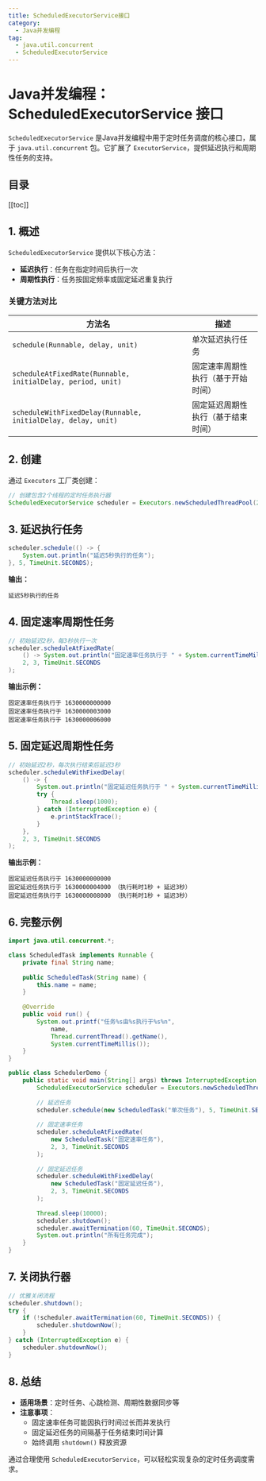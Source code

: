 ```yaml
---
title: ScheduledExecutorService接口
category:
  - Java并发编程
tag:
  - java.util.concurrent
  - ScheduledExecutorService
---
```


# Java并发编程：ScheduledExecutorService 接口

`ScheduledExecutorService` 是Java并发编程中用于定时任务调度的核心接口，属于 `java.util.concurrent` 包。它扩展了 `ExecutorService`，提供延迟执行和周期性任务的支持。

## 目录

[[toc]]

## 1. 概述

`ScheduledExecutorService` 提供以下核心方法：

- **延迟执行**：任务在指定时间后执行一次
- **周期性执行**：任务按固定频率或固定延迟重复执行

### 关键方法对比

| 方法名 | 描述 |
|--------|------|
| `schedule(Runnable, delay, unit)` | 单次延迟执行任务 |
| `scheduleAtFixedRate(Runnable, initialDelay, period, unit)` | 固定速率周期性执行（基于开始时间） |
| `scheduleWithFixedDelay(Runnable, initialDelay, delay, unit)` | 固定延迟周期性执行（基于结束时间） |

## 2. 创建

通过 `Executors` 工厂类创建：

```java
// 创建包含2个线程的定时任务执行器
ScheduledExecutorService scheduler = Executors.newScheduledThreadPool(2);
```

## 3. 延迟执行任务

```java
scheduler.schedule(() -> {
    System.out.println("延迟5秒执行的任务");
}, 5, TimeUnit.SECONDS);
```

**输出：**
```
延迟5秒执行的任务
```

## 4. 固定速率周期性任务

```java
// 初始延迟2秒，每3秒执行一次
scheduler.scheduleAtFixedRate(
    () -> System.out.println("固定速率任务执行于 " + System.currentTimeMillis()),
    2, 3, TimeUnit.SECONDS
);
```

**输出示例：**
```
固定速率任务执行于 1630000000000
固定速率任务执行于 1630000003000
固定速率任务执行于 1630000006000
```

## 5. 固定延迟周期性任务

```java
// 初始延迟2秒，每次执行结束后延迟3秒
scheduler.scheduleWithFixedDelay(
    () -> {
        System.out.println("固定延迟任务执行于 " + System.currentTimeMillis());
        try { 
            Thread.sleep(1000); 
        } catch (InterruptedException e) { 
            e.printStackTrace(); 
        }
    },
    2, 3, TimeUnit.SECONDS
);
```

**输出示例：**
```
固定延迟任务执行于 1630000000000
固定延迟任务执行于 1630000004000 （执行耗时1秒 + 延迟3秒）
固定延迟任务执行于 1630000008000 （执行耗时1秒 + 延迟3秒）
```

## 6. 完整示例

```java
import java.util.concurrent.*;

class ScheduledTask implements Runnable {
    private final String name;
    
    public ScheduledTask(String name) { 
        this.name = name; 
    }
    
    @Override
    public void run() {
        System.out.printf("任务%s由%s执行于%s%n",
            name,
            Thread.currentThread().getName(),
            System.currentTimeMillis());
    }
}

public class SchedulerDemo {
    public static void main(String[] args) throws InterruptedException {
        ScheduledExecutorService scheduler = Executors.newScheduledThreadPool(2);
        
        // 延迟任务
        scheduler.schedule(new ScheduledTask("单次任务"), 5, TimeUnit.SECONDS);
        
        // 固定速率任务
        scheduler.scheduleAtFixedRate(
            new ScheduledTask("固定速率任务"),
            2, 3, TimeUnit.SECONDS
        );
        
        // 固定延迟任务
        scheduler.scheduleWithFixedDelay(
            new ScheduledTask("固定延迟任务"),
            2, 3, TimeUnit.SECONDS
        );
        
        Thread.sleep(10000);
        scheduler.shutdown();
        scheduler.awaitTermination(60, TimeUnit.SECONDS);
        System.out.println("所有任务完成");
    }
}
```

## 7. 关闭执行器

```java
// 优雅关闭流程
scheduler.shutdown();
try {
    if (!scheduler.awaitTermination(60, TimeUnit.SECONDS)) {
        scheduler.shutdownNow();
    }
} catch (InterruptedException e) {
    scheduler.shutdownNow();
}
```

## 8. 总结

- **适用场景**：定时任务、心跳检测、周期性数据同步等
- **注意事项**：
  - 固定速率任务可能因执行时间过长而并发执行
  - 固定延迟任务的间隔基于任务结束时间计算
  - 始终调用 `shutdown()` 释放资源

通过合理使用 `ScheduledExecutorService`，可以轻松实现复杂的定时任务调度需求。